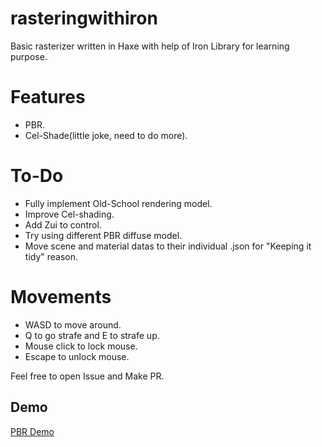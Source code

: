 # rasteringwithiron
Basic rasterizer written in Haxe with help of Iron Library for learning purpose.

# Features
* PBR.
* Cel-Shade(little joke, need to do more).

# To-Do
* Fully implement Old-School rendering model.
* Improve Cel-shading.
* Add Zui to control.
* Try using different PBR diffuse model.
* Move scene and material datas to their individual .json for "Keeping it tidy" reason.

# Movements
* WASD to move around.
* Q to go strafe and E to strafe up.
* Mouse click to lock mouse.
* Escape to unlock mouse.

Feel free to open Issue and Make PR.

## Demo
[PBR Demo](https://blackgoku36.github.io/rasteringwithiron/Demo/Assets/PBR.mp4)


